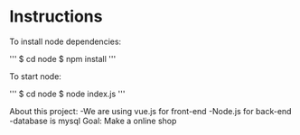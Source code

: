 # Instructions

To install node dependencies:

'''
$ cd node
$ npm install
'''

To start node: 

'''
$ cd node
$ node index.js
'''

About this project: 
-We are using vue.js for front-end
-Node.js for back-end
-database is mysql
Goal: Make a online shop 
